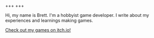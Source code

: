 +++
+++

Hi, my name is Brett. I'm a hobbyist game developer. I write about my experiences and learnings making games.

[Check out my games on itch.io!](https://brettchalupa.itch.io)
